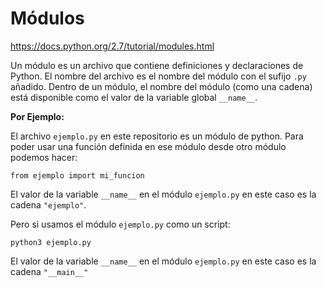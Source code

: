 # Módulos

https://docs.python.org/2.7/tutorial/modules.html

Un módulo es un archivo que contiene definiciones y declaraciones de Python.
El nombre del archivo es el nombre del módulo con el sufijo `.py` añadido.
Dentro de un módulo, el nombre del módulo (como una cadena) está disponible como el valor de la variable global `__name__`.

**Por Ejemplo:**

El archivo `ejemplo.py` en este repositorio es un módulo de python.
Para poder usar una función definida en ese módulo desde otro módulo podemos hacer:

`from ejemplo import mi_funcion`

El valor de la variable `__name__` en el módulo `ejemplo.py` en este caso es la cadena `"ejemplo"`.

Pero si usamos el módulo `ejemplo.py` como un script:

`python3 ejemplo.py`

El valor de la variable `__name__` en el módulo `ejemplo.py` en este caso es la cadena `"__main__"`
